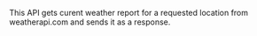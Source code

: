 This API gets curent weather report for a requested location from weatherapi.com and sends it as a response. 
